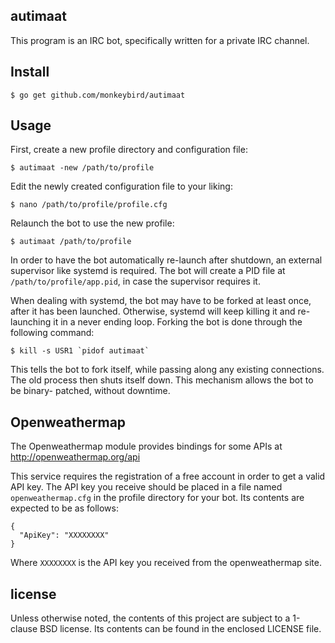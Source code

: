 ## autimaat

This program is an IRC bot, specifically written for a private IRC channel.


## Install

    $ go get github.com/monkeybird/autimaat


## Usage

First, create a new profile directory and configuration file:

	$ autimaat -new /path/to/profile

Edit the newly created configuration file to your liking:

	$ nano /path/to/profile/profile.cfg

Relaunch the bot to use the new profile:

	$ autimaat /path/to/profile

In order to have the bot automatically re-launch after shutdown, an external
supervisor like systemd is required. The bot will create a PID file at
`/path/to/profile/app.pid`, in case the supervisor requires it.

When dealing with systemd, the bot may have to be forked at least once,
after it has been launched. Otherwise, systemd will keep killing it and
re-launching it in a never ending loop. Forking the bot is done through
the following command:

	$ kill -s USR1 `pidof autimaat`

This tells the bot to fork itself, while passing along any existing connections.
The old process then shuts itself down. This mechanism allows the bot to be binary-
patched, without downtime.


## Openweathermap

The Openweathermap module provides bindings for some APIs at
http://openweathermap.org/api

This service requires the registration of a free account in order to get a
valid API key. The API key you receive should be placed in a file named
`openweathermap.cfg` in the profile directory for your bot. Its contents
are expected to be as follows:

	{
	  "ApiKey": "XXXXXXXX"
	}

Where `XXXXXXXX` is the API key you received from the openweathermap site.


## license

Unless otherwise noted, the contents of this project are subject to a
1-clause BSD license. Its contents can be found in the enclosed LICENSE file.
